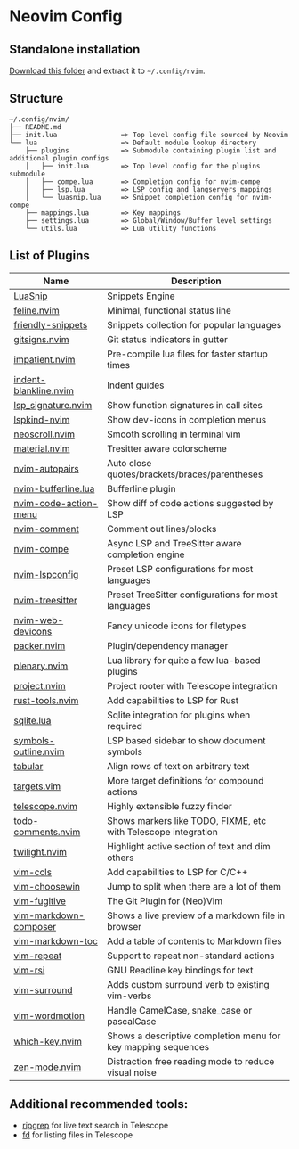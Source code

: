 # Neovim Config

## Standalone installation
[Download this folder](https://downgit.github.io/#/home?url=https://github.com/harshasrisri/dotRC/tree/main/dot/config/nvim) and extract it to `~/.config/nvim`.

## Structure
```
~/.config/nvim/
├── README.md
├── init.lua                => Top level config file sourced by Neovim
└── lua                     => Default module lookup directory
    ├── plugins             => Submodule containing plugin list and additional plugin configs
    │   ├── init.lua        => Top level config for the plugins submodule
    │   ├── compe.lua       => Completion config for nvim-compe
    │   ├── lsp.lua         => LSP config and langservers mappings
    │   └── luasnip.lua     => Snippet completion config for nvim-compe
    ├── mappings.lua        => Key mappings
    ├── settings.lua        => Global/Window/Buffer level settings
    └── utils.lua           => Lua utility functions
```

## List of Plugins
| Name                                                                             | Description                                                    |
|----------------------------------------------------------------------------------|----------------------------------------------------------------|
| [LuaSnip               ](https://github.com/L3MON4D3/LuaSnip                   ) | Snippets Engine                                                |
| [feline.nvim           ](https://github.com/famiu/feline.nvim                  ) | Minimal, functional status line                                |
| [friendly-snippets     ](https://github.com/rafamadriz/friendly-snippets       ) | Snippets collection for popular languages                      |
| [gitsigns.nvim         ](https://github.com/lewis6991/gitsigns.nvim            ) | Git status indicators in gutter                                |
| [impatient.nvim        ](https://github.com/lewis6991/impatient.nvim           ) | Pre-compile lua files for faster startup times                 |
| [indent-blankline.nvim ](https://github.com/lukas-reineke/indent-blankline.nvim) | Indent guides                                                  |
| [lsp_signature.nvim    ](https://github.com/ray-x/lsp_signature.nvim           ) | Show function signatures in call sites                         |
| [lspkind-nvim          ](https://github.com/onsails/lspkind-nvim               ) | Show dev-icons in completion menus                             |
| [neoscroll.nvim        ](https://github.com/karb94/neoscroll.nvim              ) | Smooth scrolling in terminal vim                               |
| [material.nvim         ](https://github.com/marko-cerovac/material.nvim        ) | Tresitter aware colorscheme                                    |
| [nvim-autopairs        ](https://github.com/windwp/nvim-autopairs              ) | Auto close quotes/brackets/braces/parentheses                  |
| [nvim-bufferline.lua   ](https://github.com/akinsho/nvim-bufferline.lua        ) | Bufferline plugin                                              |
| [nvim-code-action-menu ](https://github.com/weilbith/nvim-code-action-menu     ) | Show diff of code actions suggested by LSP                     |
| [nvim-comment          ](https://github.com/terrortylor/nvim-comment           ) | Comment out lines/blocks                                       |
| [nvim-compe            ](https://github.com/hrsh7th/nvim-compe                 ) | Async LSP and TreeSitter aware completion engine               |
| [nvim-lspconfig        ](https://github.com/neovim/nvim-lspconfig              ) | Preset LSP configurations for most languages                   |
| [nvim-treesitter       ](https://github.com/nvim-treesitter/nvim-treesitter    ) | Preset TreeSitter configurations for most languages            |
| [nvim-web-devicons     ](https://github.com/kyazdani42/nvim-web-devicons       ) | Fancy unicode icons for filetypes                              |
| [packer.nvim           ](https://github.com/wbthomason/packer.nvim             ) | Plugin/dependency manager                                      |
| [plenary.nvim          ](https://github.com/nvim-lua/plenary.nvim              ) | Lua library for quite a few lua-based plugins                  |
| [project.nvim          ](https://github.com/ahmedkhalf/project.nvim            ) | Project rooter with Telescope integration                      |
| [rust-tools.nvim       ](https://github.com/simrat39/rust-tools.nvim           ) | Add capabilities to LSP for Rust                               |
| [sqlite.lua            ](https://github.com/tami5/sqlite.lua                   ) | Sqlite integration for plugins when required                   |
| [symbols-outline.nvim  ](https://github.com/simrat39/symbols-outline.nvim      ) | LSP based sidebar to show document symbols                     |
| [tabular               ](https://github.com/godlygeek/tabular                  ) | Align rows of text on arbitrary text                           |
| [targets.vim           ](https://github.com/wellle/targets.vim                 ) | More target definitions for compound actions                   |
| [telescope.nvim        ](https://github.com/nvim-telescope/telescope.nvim      ) | Highly extensible fuzzy finder                                 |
| [todo-comments.nvim    ](https://github.com/folke/todo-comments.nvim           ) | Shows markers like TODO, FIXME, etc with Telescope integration |
| [twilight.nvim         ](https://github.com/folke/twilight.nvim                ) | Highlight active section of text and dim others                |
| [vim-ccls              ](https://github.com/m-pilia/vim-ccls                   ) | Add capabilities to LSP for C/C++                              |
| [vim-choosewin         ](https://github.com/t9md/vim-choosewin                 ) | Jump to split when there are a lot of them                     |
| [vim-fugitive          ](https://github.com/tpope/vim-fugitive                 ) | The Git Plugin for (Neo)Vim                                    |
| [vim-markdown-composer ](https://github.com/euclio/vim-markdown-composer       ) | Shows a live preview of a markdown file in browser             |
| [vim-markdown-toc      ](https://github.com/mzlogin/vim-markdown-toc           ) | Add a table of contents to Markdown files                      |
| [vim-repeat            ](https://github.com/tpope/vim-repeat                   ) | Support to repeat non-standard actions                         |
| [vim-rsi               ](https://github.com/tpope/vim-rsi                      ) | GNU Readline key bindings for text                             |
| [vim-surround          ](https://github.com/tpope/vim-surround                 ) | Adds custom surround verb to existing vim-verbs                |
| [vim-wordmotion        ](https://github.com/chaoren/vim-wordmotion             ) | Handle CamelCase, snake_case or pascalCase                     |
| [which-key.nvim        ](https://github.com/folke/which-key.nvim               ) | Shows a descriptive completion menu for key mapping sequences  |
| [zen-mode.nvim         ](https://github.com/folke/zen-mode.nvim                ) | Distraction free reading mode to reduce visual noise           |

## Additional recommended tools: 
- [ripgrep](https://github.com/BurntSushi/ripgrep) for live text search in Telescope
- [fd](https://github.com/sharkdp/fd) for listing files in Telescope


